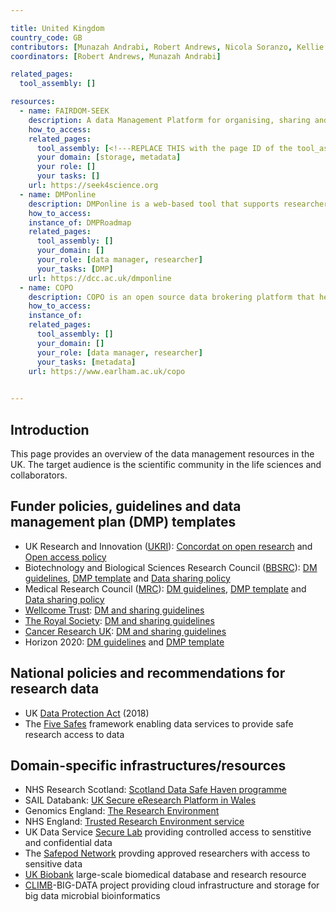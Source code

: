 ```yaml
---

title: United Kingdom
country_code: GB
contributors: [Munazah Andrabi, Robert Andrews, Nicola Soranzo, Kellie Snow, Sara Morsy, Branka Franicevic]
coordinators: [Robert Andrews, Munazah Andrabi]

related_pages:
  tool_assembly: []

resources:
  - name: FAIRDOM-SEEK
    description: A data Management Platform for organising, sharing and publishing research datasets, models, protocols, samples, publications and other research outcomes.
    how_to_access: 
    related_pages:
      tool_assembly: [<!---REPLACE THIS with the page ID of the tool_assembly pages that you want to list here as related pages--->]
      your domain: [storage, metadata]
      your role: []
      your tasks: []
    url: https://seek4science.org 
  - name: DMPonline
    description: DMPonline is a web-based tool that supports researchers to develop data management and sharing plans. It contains the latest funder templates and best practice guidelines to support users to create good quality DMPs.
    how_to_access:
    instance_of: DMPRoadmap
    related_pages:
      tool_assembly: []
      your_domain: []
      your_role: [data manager, researcher]
      your_tasks: [DMP]
    url: https://dcc.ac.uk/dmponline
  - name: COPO
    description: COPO is an open source data brokering platform that helps researchers annotate their data with metadata conforming to repository standards, and supports submission of data to a number of these public repositories
    how_to_access:
    instance_of:
    related_pages:
      tool_assembly: []
      your_domain: []
      your_role: [data manager, researcher]
      your_tasks: [metadata]
    url: https://www.earlham.ac.uk/copo
    

---
```


## Introduction 

This page provides an overview of the data management resources in the UK. The target audience is the scientific community in the life sciences and collaborators.

## Funder policies, guidelines and data management plan (DMP) templates
   * UK Research and Innovation ([UKRI](https://www.ukri.org/)): [Concordat on open research](https://www.ukri.org/wp-content/uploads/2020/10/UKRI-020920-ConcordatonOpenResearchData.pdf) and [Open access policy](https://www.ukri.org/publications/ukri-open-access-policy/)
   * Biotechnology and Biological Sciences Research Council ([BBSRC](https://www.ukri.org/councils/bbsrc/)): [DM guidelines](https://www.ukri.org/councils/bbsrc/guidance-for-applicants/what-to-include-in-your-application/data-management-plan/), [DMP template](https://www.ukri.org/publications/data-management-plan-template/) and [Data sharing policy](https://www.ukri.org/publications/bbsrc-data-sharing-policy/)
   * Medical Research Council ([MRC](https://www.ukri.org/councils/mrc/)): [DM guidelines](https://www.ukri.org/publications/what-is-a-data-management-plan/), [DMP template](https://www.ukri.org/publications/data-management-plan-template/) and [Data sharing policy](https://www.ukri.org/publications/mrc-data-sharing-policy/)
   * [Wellcome Trust](https://wellcome.org/): [DM and sharing guidelines](https://wellcome.org/grant-funding/guidance/data-software-materials-management-and-sharing-policy)
   * [The Royal Society](https://royalsociety.org/): [DM and sharing guidelines](https://royalsociety.org/journals/ethics-policies/data-sharing-mining/)
   * [Cancer Research UK](https://www.cancerresearchuk.org/): [DM and sharing guidelines](https://www.cancerresearchuk.org/funding-for-researchers/applying-for-funding/policies-that-affect-your-grant/submission-of-a-data-sharing-and-preservation-strategy/data-sharing-guidelines)
   *  Horizon 2020: [DM guidelines](https://ec.europa.eu/research/participants/docs/h2020-funding-guide/cross-cutting-issues/open-access-data-management/data-management_en.htm) and [DMP template](http://ec.europa.eu/research/participants/data/ref/h2020/gm/reporting/h2020-erc-tpl-oa-data-mgt-plan_en.docx)

## National policies and recommendations for research data
  * UK [Data Protection Act](https://www.gov.uk/data-protection) (2018)
  * The [Five Safes](https://blog.ons.gov.uk/2017/01/27/the-five-safes-data-privacy-at-ons/) framework enabling data services to provide safe research access to data

## Domain-specific infrastructures/resources

  * NHS Research Scotland: [Scotland Data Safe Haven programme](https://www.nhsresearchscotland.org.uk/research-in-scotland/data/safe-havens)
  * SAIL Databank: [UK Secure eResearch Platform in Wales](https://saildatabank.com/)
  * Genomics England: [The Research Environment](https://www.genomicsengland.co.uk/about-genomics-england/research-environment/)
  * NHS England: [Trusted Research Environment service](https://digital.nhs.uk/coronavirus/coronavirus-data-services-updates/trusted-research-environment-service-for-england
)
  * UK Data Service [Secure Lab](https://ukdataservice.ac.uk/help/secure-lab/am-i-eligible-to-apply-to-access-securelab/) providing controlled access to senstitive and confidential data
  * The [Safepod Network](https://safepodnetwork.ac.uk/) provding approved researchers with access to sensitive data
  * [UK Biobank](https://www.ukbiobank.ac.uk/) large-scale biomedical database and research resource
  * [CLIMB](https://www.climb.ac.uk/)-BIG-DATA project providing cloud infrastructure and storage for big data microbial bioinformatics
